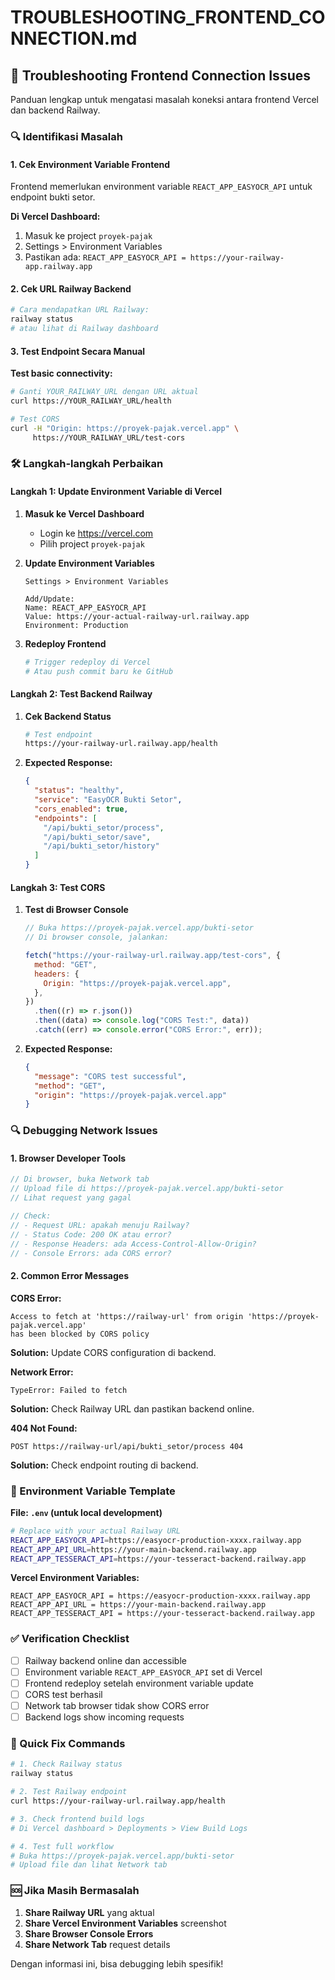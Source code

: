 # TROUBLESHOOTING_FRONTEND_CONNECTION.md

## 🔧 Troubleshooting Frontend Connection Issues

Panduan lengkap untuk mengatasi masalah koneksi antara frontend Vercel dan backend Railway.

### 🔍 Identifikasi Masalah

#### 1. Cek Environment Variable Frontend

Frontend memerlukan environment variable `REACT_APP_EASYOCR_API` untuk endpoint bukti setor.

**Di Vercel Dashboard:**

1. Masuk ke project `proyek-pajak`
2. Settings > Environment Variables
3. Pastikan ada: `REACT_APP_EASYOCR_API = https://your-railway-app.railway.app`

#### 2. Cek URL Railway Backend

```bash
# Cara mendapatkan URL Railway:
railway status
# atau lihat di Railway dashboard
```

#### 3. Test Endpoint Secara Manual

**Test basic connectivity:**

```bash
# Ganti YOUR_RAILWAY_URL dengan URL aktual
curl https://YOUR_RAILWAY_URL/health

# Test CORS
curl -H "Origin: https://proyek-pajak.vercel.app" \
     https://YOUR_RAILWAY_URL/test-cors
```

### 🛠️ Langkah-langkah Perbaikan

#### Langkah 1: Update Environment Variable di Vercel

1. **Masuk ke Vercel Dashboard**

   - Login ke https://vercel.com
   - Pilih project `proyek-pajak`

2. **Update Environment Variables**

   ```
   Settings > Environment Variables

   Add/Update:
   Name: REACT_APP_EASYOCR_API
   Value: https://your-actual-railway-url.railway.app
   Environment: Production
   ```

3. **Redeploy Frontend**
   ```bash
   # Trigger redeploy di Vercel
   # Atau push commit baru ke GitHub
   ```

#### Langkah 2: Test Backend Railway

1. **Cek Backend Status**

   ```bash
   # Test endpoint
   https://your-railway-url.railway.app/health
   ```

2. **Expected Response:**
   ```json
   {
     "status": "healthy",
     "service": "EasyOCR Bukti Setor",
     "cors_enabled": true,
     "endpoints": [
       "/api/bukti_setor/process",
       "/api/bukti_setor/save",
       "/api/bukti_setor/history"
     ]
   }
   ```

#### Langkah 3: Test CORS

1. **Test di Browser Console**

   ```javascript
   // Buka https://proyek-pajak.vercel.app/bukti-setor
   // Di browser console, jalankan:

   fetch("https://your-railway-url.railway.app/test-cors", {
     method: "GET",
     headers: {
       Origin: "https://proyek-pajak.vercel.app",
     },
   })
     .then((r) => r.json())
     .then((data) => console.log("CORS Test:", data))
     .catch((err) => console.error("CORS Error:", err));
   ```

2. **Expected Response:**
   ```json
   {
     "message": "CORS test successful",
     "method": "GET",
     "origin": "https://proyek-pajak.vercel.app"
   }
   ```

### 🔍 Debugging Network Issues

#### 1. Browser Developer Tools

```javascript
// Di browser, buka Network tab
// Upload file di https://proyek-pajak.vercel.app/bukti-setor
// Lihat request yang gagal

// Check:
// - Request URL: apakah menuju Railway?
// - Status Code: 200 OK atau error?
// - Response Headers: ada Access-Control-Allow-Origin?
// - Console Errors: ada CORS error?
```

#### 2. Common Error Messages

**CORS Error:**

```
Access to fetch at 'https://railway-url' from origin 'https://proyek-pajak.vercel.app'
has been blocked by CORS policy
```

**Solution:** Update CORS configuration di backend.

**Network Error:**

```
TypeError: Failed to fetch
```

**Solution:** Check Railway URL dan pastikan backend online.

**404 Not Found:**

```
POST https://railway-url/api/bukti_setor/process 404
```

**Solution:** Check endpoint routing di backend.

### 📝 Environment Variable Template

**File: `.env` (untuk local development)**

```bash
# Replace with your actual Railway URL
REACT_APP_EASYOCR_API=https://easyocr-production-xxxx.railway.app
REACT_APP_API_URL=https://your-main-backend.railway.app
REACT_APP_TESSERACT_API=https://your-tesseract-backend.railway.app
```

**Vercel Environment Variables:**

```
REACT_APP_EASYOCR_API = https://easyocr-production-xxxx.railway.app
REACT_APP_API_URL = https://your-main-backend.railway.app
REACT_APP_TESSERACT_API = https://your-tesseract-backend.railway.app
```

### ✅ Verification Checklist

- [ ] Railway backend online dan accessible
- [ ] Environment variable `REACT_APP_EASYOCR_API` set di Vercel
- [ ] Frontend redeploy setelah environment variable update
- [ ] CORS test berhasil
- [ ] Network tab browser tidak show CORS error
- [ ] Backend logs show incoming requests

### 🎯 Quick Fix Commands

```bash
# 1. Check Railway status
railway status

# 2. Test Railway endpoint
curl https://your-railway-url.railway.app/health

# 3. Check frontend build logs
# Di Vercel dashboard > Deployments > View Build Logs

# 4. Test full workflow
# Buka https://proyek-pajak.vercel.app/bukti-setor
# Upload file dan lihat Network tab
```

### 🆘 Jika Masih Bermasalah

1. **Share Railway URL** yang aktual
2. **Share Vercel Environment Variables** screenshot
3. **Share Browser Console Errors**
4. **Share Network Tab** request details

Dengan informasi ini, bisa debugging lebih spesifik!
